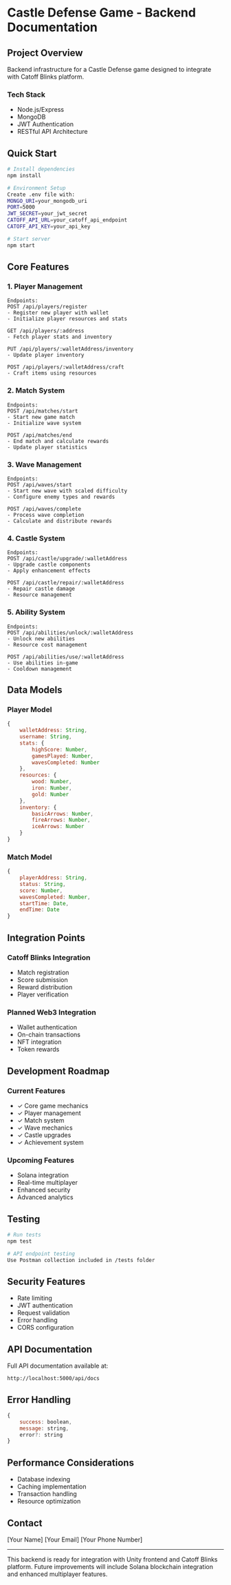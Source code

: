 # Castle Defense Game - Backend Documentation

## Project Overview
Backend infrastructure for a Castle Defense game designed to integrate with Catoff Blinks platform.

### Tech Stack
- Node.js/Express
- MongoDB
- JWT Authentication
- RESTful API Architecture

## Quick Start
```bash
# Install dependencies
npm install

# Environment Setup
Create .env file with:
MONGO_URI=your_mongodb_uri
PORT=5000
JWT_SECRET=your_jwt_secret
CATOFF_API_URL=your_catoff_api_endpoint
CATOFF_API_KEY=your_api_key

# Start server
npm start
```

## Core Features

### 1. Player Management
```plaintext
Endpoints:
POST /api/players/register
- Register new player with wallet
- Initialize player resources and stats

GET /api/players/:address
- Fetch player stats and inventory

PUT /api/players/:walletAddress/inventory
- Update player inventory

POST /api/players/:walletAddress/craft
- Craft items using resources
```

### 2. Match System
```plaintext
Endpoints:
POST /api/matches/start
- Start new game match
- Initialize wave system

POST /api/matches/end
- End match and calculate rewards
- Update player statistics
```

### 3. Wave Management
```plaintext
Endpoints:
POST /api/waves/start
- Start new wave with scaled difficulty
- Configure enemy types and rewards

POST /api/waves/complete
- Process wave completion
- Calculate and distribute rewards
```

### 4. Castle System
```plaintext
Endpoints:
POST /api/castle/upgrade/:walletAddress
- Upgrade castle components
- Apply enhancement effects

POST /api/castle/repair/:walletAddress
- Repair castle damage
- Resource management
```

### 5. Ability System
```plaintext
Endpoints:
POST /api/abilities/unlock/:walletAddress
- Unlock new abilities
- Resource cost management

POST /api/abilities/use/:walletAddress
- Use abilities in-game
- Cooldown management
```

## Data Models

### Player Model
```javascript
{
    walletAddress: String,
    username: String,
    stats: {
        highScore: Number,
        gamesPlayed: Number,
        wavesCompleted: Number
    },
    resources: {
        wood: Number,
        iron: Number,
        gold: Number
    },
    inventory: {
        basicArrows: Number,
        fireArrows: Number,
        iceArrows: Number
    }
}
```

### Match Model
```javascript
{
    playerAddress: String,
    status: String,
    score: Number,
    wavesCompleted: Number,
    startTime: Date,
    endTime: Date
}
```

## Integration Points

### Catoff Blinks Integration
- Match registration
- Score submission
- Reward distribution
- Player verification

### Planned Web3 Integration
- Wallet authentication
- On-chain transactions
- NFT integration
- Token rewards

## Development Roadmap

### Current Features
- ✓ Core game mechanics
- ✓ Player management
- ✓ Match system
- ✓ Wave mechanics
- ✓ Castle upgrades
- ✓ Achievement system

### Upcoming Features
- Solana integration
- Real-time multiplayer
- Enhanced security
- Advanced analytics

## Testing
```bash
# Run tests
npm test

# API endpoint testing
Use Postman collection included in /tests folder
```

## Security Features
- Rate limiting
- JWT authentication
- Request validation
- Error handling
- CORS configuration

## API Documentation
Full API documentation available at:
```
http://localhost:5000/api/docs
```

## Error Handling
```javascript
{
    success: boolean,
    message: string,
    error?: string
}
```

## Performance Considerations
- Database indexing
- Caching implementation
- Transaction handling
- Resource optimization

## Contact
[Your Name]
[Your Email]
[Your Phone Number]

---

This backend is ready for integration with Unity frontend and Catoff Blinks platform. Future improvements will include Solana blockchain integration and enhanced multiplayer features.